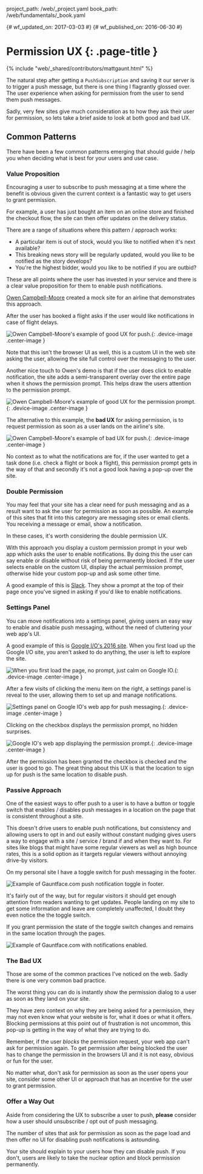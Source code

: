 project_path: /web/_project.yaml
book_path: /web/fundamentals/_book.yaml

{# wf_updated_on: 2017-03-03 #}
{# wf_published_on: 2016-06-30 #}

# Permission UX {: .page-title }

{% include "web/_shared/contributors/mattgaunt.html" %}



The natural step after getting a `PushSubscription` and saving it our server is
to trigger a push message, but there is one thing I flagrantly glossed over. The
user experience when asking for permission from the user to send them push
messages.

Sadly, very few sites give much consideration as to how they ask their user for
permission, so lets take a brief aside to look at both good and bad UX.

## Common Patterns

There have been a few common patterns emerging that should guide / help you when
deciding what is best for your users and use case.

### Value Proposition

Encouraging a user to subscribe to push messaging at a time where the benefit
is obvious given the current context is a fantastic way to get users to grant
permission.

For example, a user has just bought an item on an online store and finished the
checkout flow, the site can then offer updates on the delivery status.

There are a range of situations where this pattern / approach works:
- A particular item is out of stock, would you like to notified when it's next available?
- This breaking news story will be regularly updated, would you like to be notified as the
story develops?
- You're the highest bidder, would you like to be notified if you are outbid?

These are all points where the user has invested in your service and there
is a clear value proposition for them to enable push notifications.

[Owen Campbell-Moore](https://twitter.com/owencm) created a mock site for an airline that
demonstrates this approach.

After the user has booked a flight asks if the user would like notifications in case of flight
delays.

![Owen Campbell-Moore's example of good UX for push.](./images/ux-examples/owen/owen-good-example.png){: .device-image .center-image }

Note that this isn't the browser UI as well, this is a custom UI in the web site asking the
user, allowing the site full control over the messaging to the user.

Another nice touch to Owen's demo is that if the user does click to enable
notification, the site adds a semi-transparent overlay over the entire page when
it shows the permission prompt. This helps draw the users attention to the
permission prompt.

![Owen Campbell-Moore's example of good UX for the permission prompt.](./images/ux-examples/owen/owen-permission-prompt.png){: .device-image .center-image }

The alternative to this example, the **bad UX** for asking permission, is to  request
permission as soon as a user lands on the airline's site.

![Owen Campbell-Moore's example of bad UX for push.](./images/ux-examples/owen/owen-bad-ux.png){: .device-image .center-image }

No context as to what the notifications are for, if the user wanted to get a
task done (i.e. check a flight or book a flight), this permission prompt gets in
the way of that and secondly it's not a good look having a pop-up over the site.

### Double Permission

You may feel that your site has a clear need for push messaging and as a result
want to ask the user for permission as soon as possible. An example of this
sites that fit into this category are messaging sites or email clients. You
receiving a message or email, show a notification.

In these cases, it's worth considering the double permission UX.

With this approach you display a custom permission prompt in your web app which
asks the user to enable notifications. By doing this the user can say enable or
disable without risk of being permanently blocked. If the user selects enable on
the custom UI, display the actual permission prompt, otherwise hide your custom
pop-up and ask some other time.

A good example of this is [Slack](https://slack.com/). They show a prompt at
the top of their page once you've signed in asking if you'd like to enable notifications.



### Settings Panel

You can move notifications into a settings panel, giving users an easy way
to enable and disable push messaging, without the need of cluttering your
web app's UI.

A good example of this is [Google I/O's 2016 site](https://events.google.com/io2016/). When you
first load up the Google I/O site, you aren't asked to do anything,
the user is left to explore the site.

![When you first load the page, no prompt, just calm on Google IO.](./images/ux-examples/google-io/google-io-first-load.png){: .device-image .center-image }

After a few visits of clicking the menu item on the right, a settings panel is reveal to the
user, allowing them to set up and manage notifications.

![Settings panel on Google IO's web app for push messaging.](./images/ux-examples/google-io/google-io-settings-panel.png){: .device-image .center-image }

Clicking on the checkbox displays the permission prompt, no hidden surprises.

![Google IO's web app displaying the permission prompt.](./images/ux-examples/google-io/google-io-permission-prompt.png){: .device-image .center-image }

After the permission has been granted the checkbox is checked and the user is
good to go. The great thing about this UX is that the location to sign up for
push is the same location to disable push.



### Passive Approach

One of the easiest ways to offer push to a user is to have a button
or toggle switch that enables / disables push messages in a location
on the page that is consistent throughout a site.

This doesn't drive users to enable push notifications, but consistency and allowing users to
opt in and out easily without constant nudging gives users a way to engage with a site /
service / brand if and when they want to. For sites like blogs that might have some regular
viewers as well as high bounce rates, this is a solid option as it targets regular viewers
without annoying drive-by visitors.

On my personal site I have a toggle switch for push messaging in the footer.

![Example of Gauntface.com push notification toggle in
footer.](./images/ux-examples/gauntface/gauntface-intro.png)

It's fairly out of the way, but for regular visitors it should get enough
attention from readers wanting to get updates. People landing on my site to get
some information and leave are completely unaffected, I doubt they even notice
the the toggle switch.

If you grant permission the state of the toggle switch changes and remains in the same location
through the pages.

![Example of Gauntface.com with notifications
enabled.](./images/ux-examples/gauntface/gauntface-enabled.png)

### The Bad UX

Those are some of the common practices I've noticed on the web. Sadly there is one very common
bad practice.

The worst thing you can do is instantly show the permission dialog to a user as soon as they
land on your site.

They have zero context on why they are being asked for a permission, they may
not even know what your website is for, what it does or what it offers. Blocking
permissions at this point out of frustration is not uncommon, this pop-up is
getting in the way of what they are trying to do.

Remember, if the user *blocks* the permission request, your web app can't ask for permission
again. To get permission after being blocked the user has to change the permission in the
browsers UI and it is not easy, obvious or fun for the user.

No matter what, don't ask for permission as soon as the user opens your site, consider some
other UI or approach that has an incentive for the user to grant permission.

### Offer a Way Out

Aside from considering the UX to subscribe a user to push, **please** consider how a user
should unsubscribe / opt out of push messaging.

The number of sites that ask for permission as soon as the page load and then
offer no UI for disabling push notifications is astounding.



Your site should explain to your users how they can disable push. If you don't, users are
likely to take the nuclear option and block permission permanently.
